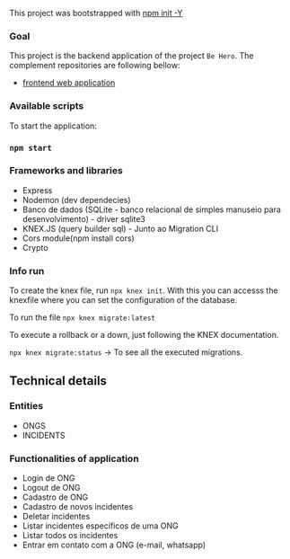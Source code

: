 This project was bootstrapped with [npm init -Y](https://expressjs.com/pt-br/starter/installing.html)

### Goal

This project is the backend application of the project `Be Hero`. The complement repositories are following bellow:

- [frontend web application](https://github.com/joaofanchini/be-hero-frontend-web.git)

### Available scripts

To start the application:

### `npm start`

### Frameworks and libraries

- Express
- Nodemon (dev dependecies)
- Banco de dados (SQLite - banco relacional de simples manuseio para desenvolvimento) - driver sqlite3
- KNEX.JS (query builder sql) - Junto ao Migration CLI
- Cors module(npm install cors)
- Crypto

### Info run

To create the knex file, run `npx knex init`. With this you can accesss the knexfile where you can set the configuration of the database.

To run the file `npx knex migrate:latest`

To execute a rollback or a down, just following the KNEX documentation.

`npx knex migrate:status` -> To see all the executed migrations.

## Technical details

### Entities

- ONGS
- INCIDENTS

### Functionalities of application

- Login de ONG
- Logout de ONG
- Cadastro de ONG
- Cadastro de novos incidentes
- Deletar incidentes
- Listar incidentes específicos de uma ONG
- Listar todos os incidentes
- Entrar em contato com a ONG (e-mail, whatsapp)
